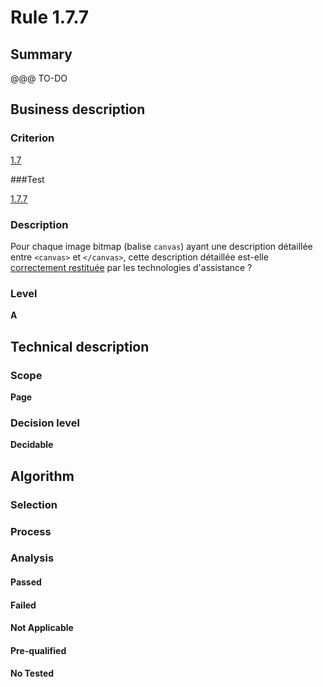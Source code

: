 # Rule 1.7.7

## Summary

@@@ TO-DO

## Business description

### Criterion

[1.7](http://references.modernisation.gouv.fr/referentiel-technique-0#crit-1-7)

###Test

[1.7.7](http://references.modernisation.gouv.fr/referentiel-technique-0#test-1-7-7)

### Description

Pour chaque image bitmap (balise `canvas`) ayant une description d&eacute;taill&eacute;e entre `<canvas>` et `</canvas>`, cette description d&eacute;taill&eacute;e est-elle <a href="http://references.modernisation.gouv.fr/sites/default/files/RGAA3_RC2-1/glossaire.htm#mRestitutionCorrecte">correctement restitu&eacute;e</a> par les technologies d'assistance ?

### Level

**A**

## Technical description

### Scope

**Page**

### Decision level

**Decidable**

## Algorithm

### Selection

### Process

### Analysis

#### Passed

#### Failed

#### Not Applicable

#### Pre-qualified

#### No Tested 






